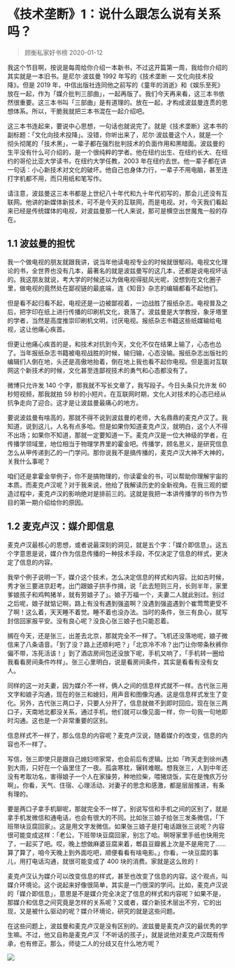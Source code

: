 # 《技术垄断》1：说什么跟怎么说有关系吗？
> 顾衡私家好书榜
2020-01-12

我这个节目啊，按说是每周给你介绍一本新书，不过这开篇第一周，我给你介绍的其实就是一本旧书。是尼尔·波兹曼 1992 年写的《技术垄断 — 文化向技术投降》。但是 2019 年，中信出版社连同他之前写的《童年的消逝》和《娱乐至死》放在一起，作为「媒介批判三部曲」，一起再版了。我们今天再来看，这三本书依然很重要。这三本书叫「三部曲」是有道理的。放在一起，才构成波兹曼连贯的思想体系。所以，干脆我就把三本书混在一起介绍吧。

这三本书连起来，要说中心思想，一句话也就说完了。就是《技术垄断》这本书的副标题：「文化向技术投降」。没错，你听出来了，尼尔·波兹曼这个人，就是一个彻头彻尾的「技术黑」，一辈子都在强烈批判技术的负面作用和黑暗面。波兹曼的生平没有什么可介绍的，是一个很纯粹的学者。他在纽约出生、在纽约长大、在纽约的哥伦比亚大学读书，在纽约大学任教，2003 年在纽约去世。他一辈子都在讲一句话：小心新技术对文化的破坏。他自己也身体力行，一辈子不用电脑，甚至连打字机都不用，而只用纸和笔写作。

请注意，波兹曼这三本书都是上世纪八十年代和九十年代初写的，那会儿还没有互联网。他讲的新媒体新技术，可不是今天的互联网，而是电视。对，今天我们看起来已经是传统媒体的电视，对波兹曼那一代人来说，那可是横空出世魔鬼一般的存在。

## 1.1 波兹曼的担忧

我一个做电视的朋友就跟我讲，说当年他读电视专业的时候就很郁闷。电视文化理论的书，全世界也没有几本，最著名的就是波兹曼写的这几本，还都是说电视坏话的。我这朋友就说，考大学的时候还以为做电视得挺风光呢，没想到在文化圈子里，做电视的竟然处在鄙视链的最底端，连《知音》杂志的编辑都看不起他们。

但是看不起归看不起，电视还是一边被鄙视着，一边战胜了报纸杂志。电视普及之后，把字印在纸上进行传播的印刷机文化，衰落了。波兹曼是大学教授，象牙塔里的学者，当然是高度推崇印刷机文明，讨厌电视。报纸杂志书籍这些纸媒输给电视，这让他痛心疾首。

但更让他痛心疾首的是，和技术对抗到今天，文化不仅在结果上输了，心态也怂了。当年报纸杂志书籍被电视战胜的时候，输归输，心态没输。报纸杂志出版社的编辑们人倒在地，头还是高傲地抬着，倒在地上我也看不起你电视。但是面对互联网这个新技术的时候，文化甚至连鄙视技术的勇气和心态都没有了。

微博只允许发 140 个字，那我就不写长文章了，我写段子。今日头条只允许发 60 秒短视频，那我就拍 59 秒的小短片。在互联网时期，文化人对技术的心态已经从抗争走向了迎合。这才是让波兹曼最痛心的地方。

要说波兹曼有啥高的，那就不得不说到波兹曼的老师，大名鼎鼎的麦克卢汉了。我知道，说到这儿，人名有点多哈。但是如果你知道麦克卢汉，就明白，这个人不得不出场；如果你不知道，那就一定要知道一下。麦克卢汉是一位大神级的学者，在传播学领域里，地位相当于物理学界里的霍金吧。传播学，顾名思义，是研究信息怎么从甲传递到乙的一门学问。那你说我不是搞传播的，麦克卢汉大神不大神的，关我什么事呢？

咱们还是拿霍金举例子，你不是搞物理的，你读霍金的书，可以帮助你理解宇宙的本质。而麦克卢汉呢？对于我来说，他给了我解读历史的全新视角。在我三观的塑造过程中，麦克卢汉的影响绝对是排前三的。这就是我把一本讲传播学的书作为节目的第一期介绍给你的原因。

## 1.2 麦克卢汉：媒介即信息

麦克卢汉最核心的思想，或者说最深刻的洞见，就是五个字：「媒介即信息」。这五个字意思是说，媒介作为信息传播的一种技术手段，不仅决定了信息的样式，更决定了信息的内容。

我举个例子说明一下，媒介这个技术，怎么决定信息的样式和内容。比如古时候，秀才张三要进京赶考。出门跟娘子拱手作揖，说「此去短则三月，长则半年，家里爹娘孩子和鸡鸭猪羊，就有劳娘子了」。娘子万福一个，夫妻二人就此别过。别过之后呢，娘子就惦记啊，路上有没有遇到强盗啊？没遇到强盗遇到个崔莺莺更受不了啊！这么着，天天睡不着觉。睡不着也没办法。当时的条件，张三有良心，就写封信回家报平安。没有良心呢？没良心张三娘子也只能忍着。

搁在今天，还是张三，出差去北京，那就完全不一样了。飞机还没落地呢，娘子微信来了八条语音。「到了没？路上还顺利吧？」「北京冷不冷？出门让你带条秋裤你偏不带，冻死活该！」到了酒店房间包还没放下呢，手机又响了，「手机转一圈给我看看房间条件咋样」。张三心里明白，说是看房间条件，其实是看看有没有女人。

同样的这一对夫妻，因为媒介不一样，俩人之间的信息样式就不一样。古代张三用文字和娘子沟通，现在的张三和媳妇，用声音和图像沟通。这是信息样式发生了变化。另外，古代张三两口子，只要人分开了，信息就做不到即时回应。现在张三两口子，天南地北都没关系，通过手机，他们就可以像见面一样，你一句我一句地即时沟通。这也是一个非常重要的区别。

信息样式不一样了，那么信息的内容呢？麦克卢汉说，随着媒介的改变，信息的内容也不一样了。

写信，张三即使只是跟自己媳妇唠家常，也会前后有逻辑。比如「昨天走到徐州遇到大雨，只好在一个庙里住了一夜。孤衾寒枕，辗转难眠。想我张三，人到中年还没有考取功名，害得娘子一个人在家操劳，种地捡柴，喂猪烧饭，实在是愧疚万分啊」。你看，天气、住宿、心理活动、对妻子的思念和感激，都是层层推进，有条有理的。

要是两口子拿手机聊呢，那就完全不一样了。别说写信和手机之间的区别了，就是拿手机发微信和通电话，也会有很大的不同。比如张三娘子给张三发条微信，「下班带块豆腐回家」。这是用文字发微信。如果张三娘子是打电话跟张三说呢？内容很可能变成这样：「老公，下班带块豆腐回家，别忘了哈。啊呀家里手纸也快用完了，一起买了吧。哎，晚上想做麻婆豆腐来着，郫县豆瓣酱上次是不是用完了…… 算了算了，咱今天晚上到外面吃吧，顺便看看有啥电影。」你看，一块豆腐的事儿，用打电话沟通，就很可能变成了 400 块的消费。家就是这么败的！

麦克卢汉认为媒介可以改变信息的样式，甚至也改变了信息的内容。这个观点，叫媒介环境论。这个说起来好像很简单，其实是一门很深的学问。比如，麦克卢汉说的「媒介即信息」，意思是不是媒介完全决定了信息的样式和内容呢？如果不是，那媒介和信息之间究竟是怎样的关系呢？又或者，媒介新技术层出不穷，它的出现，又是被什么驱动的呢？媒介环境论，研究的就是这些问题。

在这些问题上，波兹曼和麦克卢汉是没有区别的。波兹曼是麦克卢汉的最优秀的学生嘛。不过，他又自称是麦克卢汉「不听话的孩子」，就是说他对麦克卢汉既有传承，也有修正。那么，师徒二人的分歧又在什么地方呢？

![](./res/2020002.jpeg)